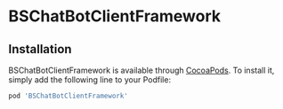 # BSChatBotClientFramework

## Installation

BSChatBotClientFramework is available through [CocoaPods](https://cocoapods.org). To install
it, simply add the following line to your Podfile:

```ruby
pod 'BSChatBotClientFramework'
```
